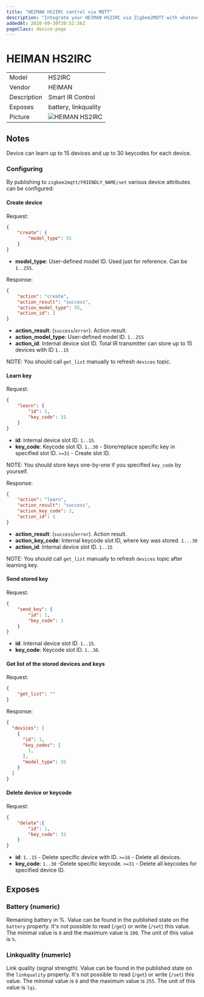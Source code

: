 ```yaml
---
title: "HEIMAN HS2IRC control via MQTT"
description: "Integrate your HEIMAN HS2IRC via Zigbee2MQTT with whatever smart home infrastructure you are using without the vendors bridge or gateway."
addedAt: 2020-09-30T20:52:56Z
pageClass: device-page
---
```


<!-- !!!! -->
<!-- ATTENTION: This file is auto-generated through docgen! -->
<!-- You can only edit the "Notes"-Section between the two comment lines "Notes BEGIN" and "Notes END". -->
<!-- Do not use h1 or h2 heading within "## Notes"-Section. -->
<!-- !!!! -->

# HEIMAN HS2IRC

|     |     |
|-----|-----|
| Model | HS2IRC  |
| Vendor  | HEIMAN  |
| Description | Smart IR Control |
| Exposes | battery, linkquality |
| Picture | ![HEIMAN HS2IRC](https://www.zigbee2mqtt.io/images/devices/HS2IRC.jpg) |


<!-- Notes BEGIN: You can edit here. Add "## Notes" headline if not already present. -->
## Notes


Device can learn up to 15 devices and up to 30 keycodes for each device.

### Configuring
By publishing to `zigbee2mqtt/FRIENDLY_NAME/set` various device attributes can be configured:

#### Create device

Request:
```json
{
    "create": {
        "model_type": 55
    }
}
```

- **model_type**: User-defined model ID. Used just for reference. Can be `1..255`.

Response:
```json
{
    "action": "create",
    "action_result": "success",
    "action_model_type": 55,
    "action_id": 1
}
```

- **action_result**: (`success`/`error`). Action result.
- **action_model_type**: User-defined model ID. `1..255`
- **action_id**: Internal device slot ID. Total IR transmitter can store up to 15 devices with ID `1..15`

NOTE: You should call `get_list` manually to refresh `devices` topic.

#### Learn key

Request:
```json
{
    "learn": {
        "id": 1,
        "key_code": 31
    }
}
```

- **id**: Internal device slot ID. `1..15`.
- **key_code**: Keycode slot ID. `1..30` - Store/replace specific key in specified slot ID. `>=31` - Create slot ID.

NOTE: You should store keys one-by-one if you specified `key_code` by yourself.

Response:
```json
{
    "action": "learn",
    "action_result": "success",
    "action_key_code": 1,
    "action_id": 1
}
```

- **action_result**: (`success`/`error`). Action result.
- **action_key_code**: Internal keycode slot ID, where key was stored. `1...30`
- **action_id**: Internal device slot ID. `1..15`

NOTE: You should call `get_list` manually to refresh `devices` topic after learning key.

#### Send stored key

Request:
```json
{
    "send_key": {
        "id": 1,
        "key_code": 1
    }
}
```

- **id**: Internal device slot ID. `1..15`.
- **key_code**: Keycode slot ID. `1..30`.

#### Get list of the stored devices and keys

Request:
```json
{
    "get_list": ""
}
```

Response:

```json
{
  "devices": [
    {
      "id": 1,
      "key_codes": [
        1,
      ],
      "model_type": 55
    }
  ]
}
```


#### Delete device or keycode

Request:
```json
{
    "delete":{
        "id": 1,
        "key_code": 31
    }
}
```

- **id**: `1..15` - Delete specific device with ID. `>=16` - Delete all devices.
- **key_code**: `1..30` -Delete specific keycode. `>=31` - Delete all keycodes for specified device ID.
<!-- Notes END: Do not edit below this line -->


## Exposes

### Battery (numeric)
Remaining battery in %.
Value can be found in the published state on the `battery` property.
It's not possible to read (`/get`) or write (`/set`) this value.
The minimal value is `0` and the maximum value is `100`.
The unit of this value is `%`.

### Linkquality (numeric)
Link quality (signal strength).
Value can be found in the published state on the `linkquality` property.
It's not possible to read (`/get`) or write (`/set`) this value.
The minimal value is `0` and the maximum value is `255`.
The unit of this value is `lqi`.

